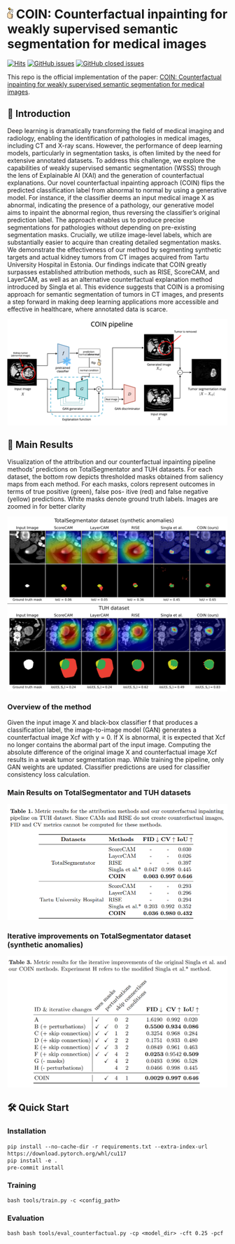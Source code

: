 # <img src='demo/logo.png' height=25/> COIN: Counterfactual inpainting for weakly supervised semantic segmentation for medical images

<!-- [![arXiv](https://img.shields.io/badge/soon.svg?logo=arXiv)](https://arxiv.org/coming-soon) -->
<!-- [![License](https://img.shields.io/badge/License-Apache%202.0-yellow)](https://github.com/LICENSE)  -->
[![Hits](https://hits.seeyoufarm.com/api/count/incr/badge.svg?url=https%3A%2F%2Fgithub.com%2FDmytro-Shvetsov%2Fcounterfactual-search&count_bg=%2379C83D&title_bg=%23555555&icon=&icon_color=%23E7E7E7&title=hits&edge_flat=false)](https://hits.seeyoufarm.com)
[![GitHub issues](https://img.shields.io/github/issues/Dmytro-Shvetsov/counterfactual-search/GiT?color=critical&label=Issues)](https://github.com/Dmytro-Shvetsov/counterfactual-search/issues?q=is%3Aopen+is%3Aissue+)
[![GitHub closed issues](https://img.shields.io/github/issues-closed/Dmytro-Shvetsov/counterfactual-search/GiT?color=success&label=Issues)](https://github.com/Dmytro-Shvetsov/counterfactual-search/issues?q=is%3Aissue+is%3Aclosed+)  <br>


This repo is the official implementation of the paper: [COIN: Counterfactual inpainting for weakly supervised semantic segmentation for medical images](https://arxiv.org/coming-soon).

## 🤔 Introduction
Deep learning is dramatically transforming the field of medical imaging and radiology, enabling the identification of pathologies in
medical images, including CT and X-ray scans. However, the performance of deep learning models, particularly in segmentation tasks, is
often limited by the need for extensive annotated datasets. To address
this challenge, we explore the capabilities of weakly supervised semantic segmentation (WSSS) through the lens of Explainable AI (XAI) and
the generation of counterfactual explanations. Our novel counterfactual
inpainting approach (COIN) flips the predicted classification label from
abnormal to normal by using a generative model. For instance, if the
classifier deems an input medical image X as abnormal, indicating the
presence of a pathology, our generative model aims to inpaint the abnormal region, thus reversing the classifier’s original prediction label. The
approach enables us to produce precise segmentations for pathologies
without depending on pre-existing segmentation masks. Crucially, we
utilize image-level labels, which are substantially easier to acquire than
creating detailed segmentation masks. We demonstrate the effectiveness
of our method by segmenting synthetic targets and actual kidney tumors
from CT images acquired from Tartu University Hospital in Estonia.
Our findings indicate that COIN greatly surpasses established attribution methods, such as RISE, ScoreCAM, and LayerCAM, as well as an
alternative counterfactual explanation method introduced by Singla et
al. This evidence suggests that COIN is a promising approach for semantic segmentation of tumors in CT images, and presents a step forward
in making deep learning applications more accessible and effective in
healthcare, where annotated data is scarce.

<img src='demo/inference_pipeline.png'/>

## 🚀 Main Results

Visualization of the attribution and our counterfactual inpainting pipeline
methods’ predictions on TotalSegmentator and TUH datasets. For each dataset, the
bottom row depicts thresholded masks obtained from saliency maps from each method.
For each masks, colors represent outcomes in terms of true positive (green), false pos-
itive (red) and false negative (yellow) predictions. White masks denote ground truth
labels. Images are zoomed in for better clarity

<img src='demo/qualitative_comp.png'/>

### Overview of the method
Given the input image X and black-box classifier f that produces a classification label, the
image-to-image model (GAN) generates a counterfactual image Xcf with y = 0. If X
is abnormal, it is expected that Xcf no longer contains the abormal part of the input
image. Computing the absolute difference of the original image X and counterfactual
image Xcf results in a weak tumor segmentation map. While training the pipeline,
only GAN weights are updated. Classifier predictions are used for classifier consistency
loss calculation.

### Main Results on TotalSegmentator and TUH datasets

<img src='demo/main_tuh_synth.png'/>

### Iterative improvements on TotalSegmentator dataset (synthetic anomalies)

<img src='demo/main_synth_iterative.png'/>

## 🛠️ Quick Start
### Installation

```shell
pip install --no-cache-dir -r requirements.txt --extra-index-url https://download.pytorch.org/whl/cu117
pip install -e .
pre-commit install
```

### Training

```shell
bash tools/train.py -c <config_path>
```

### Evaluation

```shell
bash bash tools/eval_counterfactual.py -cp <model_dir> -cft 0.25 -pcf
```

<!-- ## 📘 Citation
Please consider citing our work as follows if it is helpful.
```
@article{,
    title={},
    author={},
    journal={},
    year={2024}
}
``` -->
